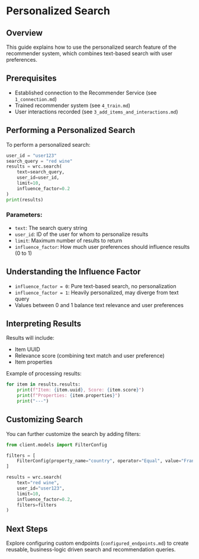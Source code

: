 # Personalized Search

## Overview
This guide explains how to use the personalized search feature of the recommender system, which combines text-based search with user preferences.

## Prerequisites
- Established connection to the Recommender Service (see `1_connection.md`)
- Trained recommender system (see `4_train.md`)
- User interactions recorded (see `3_add_items_and_interactions.md`)

## Performing a Personalized Search

To perform a personalized search:

```python
user_id = "user123"
search_query = "red wine"
results = wrc.search(
    text=search_query,
    user_id=user_id,
    limit=10,
    influence_factor=0.2
)
print(results)
```

### Parameters:

- `text`: The search query string
- `user_id`: ID of the user for whom to personalize results
- `limit`: Maximum number of results to return
- `influence_factor`: How much user preferences should influence results (0 to 1)

## Understanding the Influence Factor

- `influence_factor = 0`: Pure text-based search, no personalization
- `influence_factor = 1`: Heavily personalized, may diverge from text query
- Values between 0 and 1 balance text relevance and user preferences

## Interpreting Results

Results will include:
- Item UUID
- Relevance score (combining text match and user preference)
- Item properties

Example of processing results:

```python
for item in results.results:
    print(f"Item: {item.uuid}, Score: {item.score}")
    print(f"Properties: {item.properties}")
    print("---")
```

## Customizing Search

You can further customize the search by adding filters:

```python
from client.models import FilterConfig

filters = [
    FilterConfig(property_name="country", operator="Equal", value="France")
]

results = wrc.search(
    text="red wine",
    user_id="user123",
    limit=10,
    influence_factor=0.2,
    filters=filters
)
```

## Next Steps

Explore configuring custom endpoints (`configured_endpoints.md`) to create reusable, business-logic driven search and recommendation queries.
